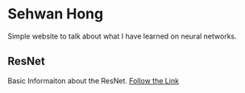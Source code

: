 # Sehwan Hong

Simple website to talk about what I have learned on neural networks.

## ResNet

Basic Informaiton about the ResNet. [Follow the Link](../ResNet)
